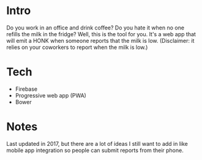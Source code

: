 # Intro
Do you work in an office and drink coffee? Do you hate it when no one refills the milk in the fridge? Well, this is the tool for you. It's a web app that will emit a HONK when someone reports that the milk is low. (Disclaimer: it relies on your coworkers to report when the milk is low.)

# Tech
* Firebase
* Progressive web app (PWA)
* Bower

# Notes
Last updated in 2017, but there are a lot of ideas I still want to add in like mobile app integration so people can submit reports from their phone. 

